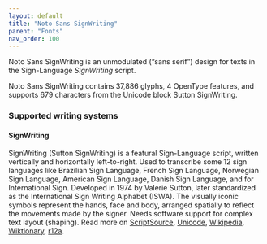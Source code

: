 ```yaml
---
layout: default
title: "Noto Sans SignWriting"
parent: "Fonts"
nav_order: 100
---
```

Noto Sans SignWriting is an unmodulated (“sans serif”) design for texts in the Sign-Language _SignWriting_ script. 

Noto Sans SignWriting contains 37,886 glyphs, 4 OpenType features, and supports 679 characters from the Unicode block Sutton SignWriting.


### Supported writing systems


#### SignWriting

SignWriting (Sutton SignWriting) is a featural Sign-Language script, written vertically and horizontally left-to-right. Used to transcribe some 12 sign languages like Brazilian Sign Language, French Sign Language, Norwegian Sign Language, American Sign Language, Danish Sign Language, and for International Sign. Developed in 1974 by Valerie Sutton, later standardized as the International Sign Writing Alphabet (ISWA). The visually iconic symbols represent the hands, face and body, arranged spatially to reflect the movements made by the signer. Needs software support for complex text layout (shaping). Read more on [ScriptSource](https://scriptsource.org/scr/Sgnw), [Unicode](https://www.unicode.org/versions/Unicode13.0.0/ch21.pdf#G28865), [Wikipedia](https://en.wikipedia.org/wiki/ISO_15924:Sgnw), [Wiktionary](https://en.wiktionary.org/wiki/Category:SignWriting_script), [r12a](https://r12a.github.io/scripts/links?iso=Sgnw).

